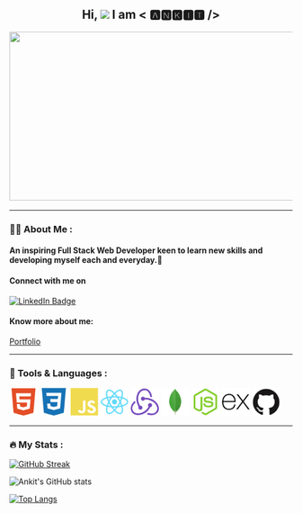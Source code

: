 <!-- ![1Mulesoft](https://user-images.githubusercontent.com/101567851/191064787-1e9953d3-9ae6-4890-bfda-cc762594fc1c.jpg) -->
<!-- <div id="header" align="center">
  <img src="https://media.giphy.com/media/M9gbBd9nbDrOTu1Mqx/giphy.gif" width="100"/>
</div> -->


<h2 align="center">
  Hi,
  <img src="https://media.giphy.com/media/hvRJCLFzcasrR4ia7z/giphy.gif" width="30px"/>
   I am < 🅰🅽🅺🅸🆃 />
  
</h2>

<div align="center">
  <img src="https://www.lambdatest.com/resources/images/news24.gif" width="600" height="300"/>
</div>

---
### 👨‍💻 About Me :

#### An inspiring Full Stack Web Developer keen to learn new skills and developing myself each and everyday.🌱 

#### Connect with me on 
<a href="https://www.linkedin.com/in/ankit-yadav09/">
    <img src="https://img.shields.io/badge/LinkedIn-blue?style=for-the-badge&logo=linkedin&logoColor=white" alt="LinkedIn Badge"/>
  </a>
  
#### Know more about me: 
  <a href="https://ankit-yadav09.github.io/">Portfolio</a>
  
<!--  <img src="https://komarev.com/ghpvc/?username=Ankit-yadav09&style=flat-square&color=blue" alt=""/> -->

---
### 🧰 Tools & Languages :
<div>
  <img src="https://github.com/devicons/devicon/blob/master/icons/html5/html5-plain.svg" alt="html5 Logo" width="50" height="50"/>
  <img src="https://github.com/devicons/devicon/blob/master/icons/css3/css3-plain.svg" alt="css3 Logo" width="50" height="50"/>
<img src="https://github.com/devicons/devicon/blob/master/icons/javascript/javascript-plain.svg" alt="JavaScript Logo" width="50" height="50"/> 
<img src="https://github.com/devicons/devicon/blob/master/icons/react/react-original.svg" alt="React Logo" width="50" height="50"/>
<img src="https://github.com/devicons/devicon/blob/master/icons/redux/redux-original.svg" alt="Redux Logo" width="50" height="50"/>
<img src="https://github.com/devicons/devicon/blob/master/icons/mongodb/mongodb-original.svg" alt="Mongodb Logo" width="50" height="50"/>
<img src="https://github.com/devicons/devicon/blob/master/icons/nodejs/nodejs-original.svg" alt="NodeJS Logo" width="50" height="50"/>
<img src="https://github.com/devicons/devicon/blob/master/icons/express/express-original.svg" alt="Express Logo" width="50" height="50"/>
<img src="https://github.com/devicons/devicon/blob/master/icons/github/github-original.svg" alt="Guthub Logo" width="50" height="50"/>

  </div>
  
---

### :fire: My Stats :

[![GitHub Streak](http://github-readme-streak-stats.herokuapp.com?user=Ankit-yadav09&theme=dark&background=000000)](https://git.io/streak-stats)

![Ankit's GitHub stats](https://github-readme-stats.vercel.app/api?username=Ankit-yadav09&show_icons=true&theme=highcontrast)

[![Top Langs](https://github-readme-stats.vercel.app/api/top-langs/?username=Ankit-yadav09&layout=compact&theme=vision-friendly-dark)](https://github.com/anuraghazra/github-readme-stats)


<!--
**Ankit-yadav09/Ankit-yadav09** is a ✨ _special_ ✨ repository because its `README.md` (this file) appears on your GitHub profile.

Here are some ideas to get you started:

- 🔭 I’m currently working on ...
- 🌱 I’m currently learning ...
- 👯 I’m looking to collaborate on ...
- 🤔 I’m looking for help with ...
- 💬 Ask me about ...
- 📫 How to reach me: ...
- 😄 Pronouns: ...
- ⚡ Fun fact: ...
-->
